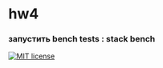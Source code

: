 # hw4

### запустить bench tests : stack bench

[![MIT license](https://img.shields.io/badge/license-MIT-blue.svg)](https://github.com//fp-homework/blob/master/hw4/LICENSE)
